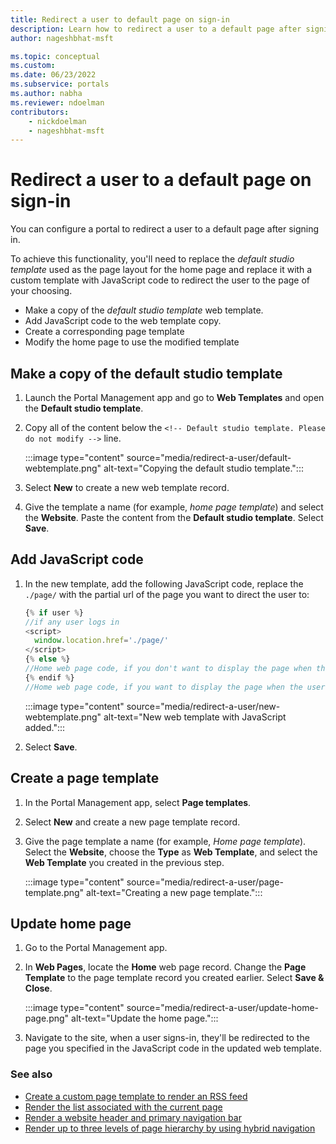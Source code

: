 ```yaml
---
title: Redirect a user to default page on sign-in
description: Learn how to redirect a user to a default page after signing in.
author: nageshbhat-msft

ms.topic: conceptual
ms.custom: 
ms.date: 06/23/2022
ms.subservice: portals
ms.author: nabha
ms.reviewer: ndoelman
contributors:
    - nickdoelman
    - nageshbhat-msft
---
```


# Redirect a user to a default page on sign-in

You can configure a portal to redirect a user to a default page after signing in. 

To achieve this functionality, you'll need to replace the *default studio template* used as the page layout for the home page and replace it with a custom template with JavaScript code to redirect the user to the page of your choosing.

- Make a copy of the *default studio template* web template.
- Add JavaScript code to the web template copy.
- Create a corresponding page template
- Modify the home page to use the modified template

## Make a copy of the default studio template

1. Launch the Portal Management app and go to **Web Templates** and open the **Default studio template**.

1. Copy all of the content below the `<!-- Default studio template. Please do not modify -->` line.

    :::image type="content" source="media/redirect-a-user/default-webtemplate.png" alt-text="Copying the default studio template.":::

1. Select **New** to create a new web template record.

1. Give the template a name (for example, *home page template*) and select the **Website**. Paste the content from the **Default studio template**. Select **Save**. 

## Add JavaScript code

1. In the new template, add the following JavaScript code, replace the `./page/` with the partial url of the page you want to direct the user to:

    ```javascript
    {% if user %}
    //if any user logs in
    <script>
      window.location.href='./page/'
    </script>
    {% else %}
    //Home web page code, if you don't want to display the page when the user is being redirected
    {% endif %}
    //Home web page code, if you want to display the page when the user is being redirected
    ```

    :::image type="content" source="media/redirect-a-user/new-webtemplate.png" alt-text="New web template with JavaScript added.":::

1. Select **Save**.

## Create a page template

1. In the Portal Management app, select **Page templates**.

1. Select **New** and create a new page template record.

1. Give the page template a name (for example, *Home page template*). Select the **Website**, choose the **Type** as **Web Template**, and select the **Web Template** you created in the previous step.

    :::image type="content" source="media/redirect-a-user/page-template.png" alt-text="Creating a new page template.":::

## Update home page

1. Go to the Portal Management app.

1. In **Web Pages**, locate the **Home** web page record. Change the **Page Template** to the page template record you created earlier. Select **Save & Close**.

    :::image type="content" source="media/redirect-a-user/update-home-page.png" alt-text="Update the home page.":::

1. Navigate to the site, when a user signs-in, they'll be redirected to the page you specified in the JavaScript code in the updated web template.

### See also

- [Create a custom page template to render an RSS feed](render-rss-custom-page-template.md)  
- [Render the list associated with the current page](render-entity-list-current-page.md)  
- [Render a website header and primary navigation bar](render-site-header-primary-navigation.md)  
- [Render up to three levels of page hierarchy by using hybrid navigation](hybrid-navigation-render-page-hierachy.md)  

